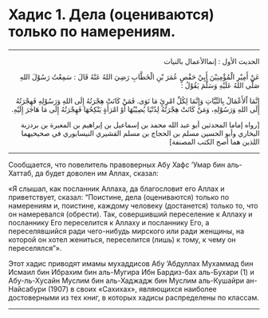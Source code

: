 <h1 class="hadith-header">Хадис 1. Дела (оцениваются) только по намерениям.</h1>

<hr>

<p class="arabic-text" dir="rtl">الحديث الأول : إنماالأعمال بالنيات</p>
<p class="arabic-text" dir="rtl">عَنْ أَمِيْرِ الْمُؤْمِنِيْنَ أَبِيْ حَفْصٍ عُمَرَ بْنِ الْخَطَّابِ رَضِيَ اللهُ عَنْهُ قَالَ : سَمِعْتُ رَسُوْلَ اللهِ صَلَّى اللهُ عَلَيْهِ وَسَلَّمَ يَقُوْلُ :</p>
<p class="arabic-text" dir="rtl">
إِنَّمَا اْلأَعْمَالُ بِالنِّيَّاتِ وَإِنَّمَا لِكُلِّ امْرِئٍ مَا نَوَى. فَمَنْ كَانَتْ هِجْرَتُهُ إِلَى اللهِ وَرَسُوْلِهِ فَهِجْرَتُهُ إِلَى اللهِ وَرَسُوْلِهِ، وَمَنْ كَانَتْ هِجْرَتُهُ لِدُنْيَا يُصِيْبُهَا أَوْ امْرَأَةٍ يَنْكِحُهَا فَهِجْرَتُهُ إِلَى مَا هَاجَرَ إِلَيْهِ.</p>
<p class="arabic-subtext" dir="rtl">[رواه إماما المحدثين أبو عبد الله محمد بن إسماعيل بن إبراهيم بن المغيرة بن بردزبة البخاري وأبو الحسين مسلم بن الحجاج بن مسلم القشيري النيسابوري في صحيحيهما اللذين هما أصح الكتب المصنفة]</p>

<hr>
 
<p class="russian-text">
  Сообщается, что повелитель правоверных Абу Хафс ’Умар бин аль-Хаттаб, да будет доволен им Аллах, сказал: 
</p>

<p class="russian-text">«Я слышал, как посланник Аллаха, да благословит его Аллах и приветствует, сказал: “Поистине, дела (оцениваются) только по намерениям и, поистине, каждому человеку (достанется) только то, что он намеревался (обрести). Так, совершивший переселение к Аллаху и посланнику Его переселится к Аллаху и посланнику Его, а переселявшийся ради чего-нибудь мирского или ради женщины, на которой он хотел жениться, переселится (лишь) к тому, к чему он переселялся”».</p>
 
<p class="russian-subtext">Этот хадис приводят имамы мухаддисов Абу ’Абдуллах Мухаммад бин Исмаил бин Ибрахим бин аль-Мугира Ибн Бардиз-бах аль-Бухари (1) и Абу-ль-Хусайн Муслим бин аль-Хаджадж бин Муслим аль-Кушайри ан-Найсабури (1907) в своих «Сахихах», являющихся наиболее достоверными из тех книг, в которых хадисы распределены по классам.</p>

<hr class="endline">